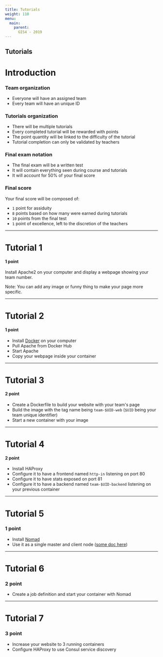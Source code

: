 ```yaml
---
title: Tutorials
weight: 110
menu:
  main:
    parent:
      GIS4 - 2019
---
```


Tutorials
---

Introduction
===

### Team organization

* Everyone will have an assigned team
* Every team will have an unique ID

### Tutorials organization

* There will be multiple tutorials
* Every completed tutorial will be rewarded with points
* The point quantity will be linked to the difficulty of the tutorial
* Tutorial completion can only be validated by teachers

### Final exam notation

* The final exam will be a written test
* It will contain everything seen during course and tutorials
* It will account for 50% of your final score

### Final score

Your final score will be composed of:

* `1` point for assiduity
* `8` points based on how many were earned during tutorials
* `10` points from the final test
* `1` point of excellence, left to the discretion of the teachers

---

Tutorial 1
===

#### 1 point

Install Apache2 on your computer and display a webpage showing your team number.

Note: You can add any image or funny thing to make your page more specific.

---

Tutorial 2
===

#### 1 point

* Install [Docker](https://docs.docker.com/install/linux/docker-ce/debian/) on your computer
* Pull Apache from Docker Hub
* Start Apache
* Copy your webpage inside your container

---

Tutorial 3
===

#### 2 point

* Create a Dockerfile to build your website with your team's page
* Build the image with the tag name being `team-$UID-web` (`$UID` being your team unique identifier)
* Start a new container with your image

---

Tutorial 4
===

#### 2 point

* Install HAProxy
* Configure it to have a frontend named `http-in` listening on port 80
* Configure it to have stats exposed on port 81
* Configure it to have a backend named `team-$UID-backend` listening on your previous container

---

Tutorial 5
===

### 1 point

* Install [Nomad](https://www.nomadproject.io/)
* Use it as a single master and client node ([some doc here](https://www.nomadproject.io/intro/getting-started/running.html))

---

Tutorial 6
===

### 2 point

* Create a job definition and start your container with Nomad

---

Tutorial 7
===

### 3 point

* Increase your website to 3 running containers
* Configure HAProxy to use Consul service discovery
